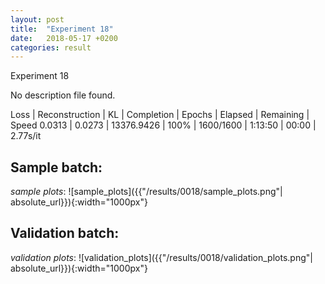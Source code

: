 ```yaml
---
layout: post
title:  "Experiment 18"
date:   2018-05-17 +0200
categories: result
---
```

Experiment 18

No description file found.

Loss | Reconstruction | KL | Completion | Epochs | Elapsed | Remaining | Speed
0.0313 | 0.0273 | 13376.9426 | 100% | 1600/1600 | 1:13:50 | 00:00 | 2.77s/it



## **Sample batch**:
_sample plots_:
![sample_plots]({{"/results/0018/sample_plots.png"| absolute_url}}){:width="1000px"}


## **Validation batch**:
_validation plots_:
![validation_plots]({{"/results/0018/validation_plots.png"| absolute_url}}){:width="1000px"}

